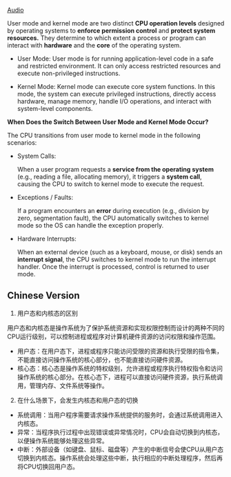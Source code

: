 
[Audio](http://cdn.kamacoder.com/67fb6d5ddd0bf-67fb6d5dd5b46.webm)

User mode and kernel mode are two distinct **CPU operation levels** designed by operating systems 
to **enforce permission control** and **protect system resources.**
They determine to which extent a process or program can interact with **hardware** and 
the **core** of the operating system.

- User Mode:
User mode is for running application-level code in a safe and restricted environment.
It can only access restricted resources and execute non-privileged instructions.

- Kernel Mode:
Kernel mode can execute core system functions.
In this mode, the system can execute privileged instructions, directly access hardware, manage memory, handle I/O operations, and interact with system-level components.




**When Does the Switch Between User Mode and Kernel Mode Occur?**

The CPU transitions from user mode to kernel mode in the following scenarios:

- System Calls:

    When a user program requests a **service from the operating system** (e.g., reading a file, allocating memory), 
it triggers a **system call**, causing the CPU to switch to kernel mode to execute the request.

- Exceptions / Faults:

    If a program encounters an **error** during execution (e.g., division by zero, segmentation fault), 
the CPU automatically switches to kernel mode so the OS can handle the exception properly.

- Hardware Interrupts:

    When an external device (such as a keyboard, mouse, or disk) sends an **interrupt signal**, 
the CPU switches to kernel mode to run the interrupt handler. 
Once the interrupt is processed, control is returned to user mode.

## Chinese Version

1. 用户态和内核态的区别

用户态和内核态是操作系统为了保护系统资源和实现权限控制而设计的两种不同的CPU运行级别，可以控制进程或程序对计算机硬件资源的访问权限和操作范围。

- 用户态：在用户态下，进程或程序只能访问受限的资源和执行受限的指令集，不能直接访问操作系统的核心部分，也不能直接访问硬件资源。
- 核心态：核心态是操作系统的特权级别，允许进程或程序执行特权指令和访问操作系统的核心部分。在核心态下，进程可以直接访问硬件资源，执行系统调用，管理内存、文件系统等操作。

2. 在什么场景下，会发生内核态和用户态的切换

- 系统调用：当用户程序需要请求操作系统提供的服务时，会通过系统调用进入内核态。
- 异常：当程序执行过程中出现错误或异常情况时，CPU会自动切换到内核态，以便操作系统能够处理这些异常。
- 中断：外部设备（如键盘、鼠标、磁盘等）产生的中断信号会使CPU从用户态切换到内核态。操作系统会处理这些中断，执行相应的中断处理程序，然后再将CPU切换回用户态。

